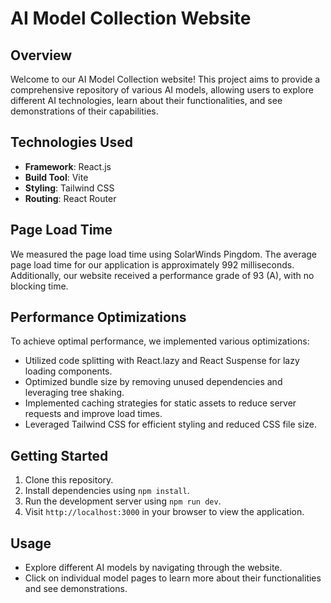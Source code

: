 # AI Model Collection Website

## Overview
Welcome to our AI Model Collection website! This project aims to provide a comprehensive repository of various AI models, allowing users to explore different AI technologies, learn about their functionalities, and see demonstrations of their capabilities.

## Technologies Used
- **Framework**: React.js
- **Build Tool**: Vite
- **Styling**: Tailwind CSS
- **Routing**: React Router

## Page Load Time
We measured the page load time using SolarWinds Pingdom. The average page load time for our application is approximately 992 milliseconds. Additionally, our website received a performance grade of 93 (A), with no blocking time.

## Performance Optimizations
To achieve optimal performance, we implemented various optimizations:
- Utilized code splitting with React.lazy and React Suspense for lazy loading components.
- Optimized bundle size by removing unused dependencies and leveraging tree shaking.
- Implemented caching strategies for static assets to reduce server requests and improve load times.
- Leveraged Tailwind CSS for efficient styling and reduced CSS file size.

## Getting Started
1. Clone this repository.
2. Install dependencies using `npm install`.
3. Run the development server using `npm run dev`.
4. Visit `http://localhost:3000` in your browser to view the application.

## Usage
- Explore different AI models by navigating through the website.
- Click on individual model pages to learn more about their functionalities and see demonstrations.

